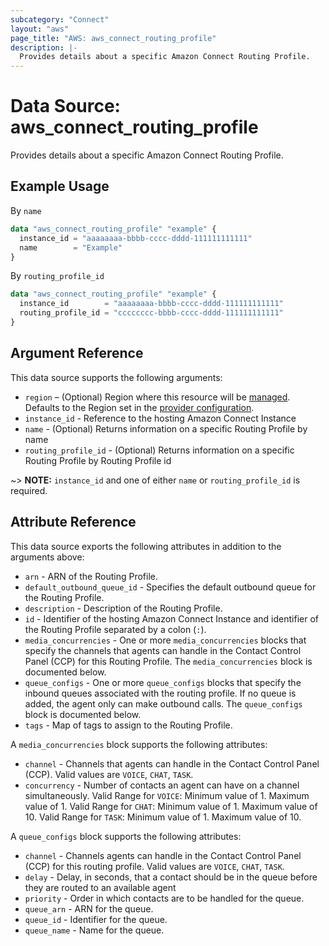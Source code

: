 ```yaml
---
subcategory: "Connect"
layout: "aws"
page_title: "AWS: aws_connect_routing_profile"
description: |-
  Provides details about a specific Amazon Connect Routing Profile.
---
```


# Data Source: aws_connect_routing_profile

Provides details about a specific Amazon Connect Routing Profile.

## Example Usage

By `name`

```terraform
data "aws_connect_routing_profile" "example" {
  instance_id = "aaaaaaaa-bbbb-cccc-dddd-111111111111"
  name        = "Example"
}
```

By `routing_profile_id`

```terraform
data "aws_connect_routing_profile" "example" {
  instance_id        = "aaaaaaaa-bbbb-cccc-dddd-111111111111"
  routing_profile_id = "cccccccc-bbbb-cccc-dddd-111111111111"
}
```

## Argument Reference

This data source supports the following arguments:

* `region` – (Optional) Region where this resource will be [managed](https://docs.aws.amazon.com/general/latest/gr/rande.html#regional-endpoints). Defaults to the Region set in the [provider configuration](https://registry.terraform.io/providers/hashicorp/aws/latest/docs#aws-configuration-reference).
* `instance_id` - Reference to the hosting Amazon Connect Instance
* `name` - (Optional) Returns information on a specific Routing Profile by name
* `routing_profile_id` - (Optional) Returns information on a specific Routing Profile by Routing Profile id

~> **NOTE:** `instance_id` and one of either `name` or `routing_profile_id` is required.

## Attribute Reference

This data source exports the following attributes in addition to the arguments above:

* `arn` - ARN of the Routing Profile.
* `default_outbound_queue_id` - Specifies the default outbound queue for the Routing Profile.
* `description` - Description of the Routing Profile.
* `id` - Identifier of the hosting Amazon Connect Instance and identifier of the Routing Profile separated by a colon (`:`).
* `media_concurrencies` - One or more `media_concurrencies` blocks that specify the channels that agents can handle in the Contact Control Panel (CCP) for this Routing Profile. The `media_concurrencies` block is documented below.
* `queue_configs` - One or more `queue_configs` blocks that specify the inbound queues associated with the routing profile. If no queue is added, the agent only can make outbound calls. The `queue_configs` block is documented below.
* `tags` - Map of tags to assign to the Routing Profile.

A `media_concurrencies` block supports the following attributes:

* `channel` - Channels that agents can handle in the Contact Control Panel (CCP). Valid values are `VOICE`, `CHAT`, `TASK`.
* `concurrency` - Number of contacts an agent can have on a channel simultaneously. Valid Range for `VOICE`: Minimum value of 1. Maximum value of 1. Valid Range for `CHAT`: Minimum value of 1. Maximum value of 10. Valid Range for `TASK`: Minimum value of 1. Maximum value of 10.

A `queue_configs` block supports the following attributes:

* `channel` - Channels agents can handle in the Contact Control Panel (CCP) for this routing profile. Valid values are `VOICE`, `CHAT`, `TASK`.
* `delay` - Delay, in seconds, that a contact should be in the queue before they are routed to an available agent
* `priority` - Order in which contacts are to be handled for the queue.
* `queue_arn` - ARN for the queue.
* `queue_id` - Identifier for the queue.
* `queue_name` - Name for the queue.
